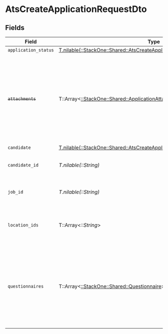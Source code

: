 # AtsCreateApplicationRequestDto


## Fields

| Field                                                                                                                                                    | Type                                                                                                                                                     | Required                                                                                                                                                 | Description                                                                                                                                              | Example                                                                                                                                                  |
| -------------------------------------------------------------------------------------------------------------------------------------------------------- | -------------------------------------------------------------------------------------------------------------------------------------------------------- | -------------------------------------------------------------------------------------------------------------------------------------------------------- | -------------------------------------------------------------------------------------------------------------------------------------------------------- | -------------------------------------------------------------------------------------------------------------------------------------------------------- |
| `application_status`                                                                                                                                     | [T.nilable(::StackOne::Shared::AtsCreateApplicationRequestDtoApplicationStatus)](../../models/shared/atscreateapplicationrequestdtoapplicationstatus.md) | :heavy_minus_sign:                                                                                                                                       | N/A                                                                                                                                                      |                                                                                                                                                          |
| ~~`attachments`~~                                                                                                                                        | T::Array<[::StackOne::Shared::ApplicationAttachment](../../models/shared/applicationattachment.md)>                                                      | :heavy_minus_sign:                                                                                                                                       | : warning: ** DEPRECATED **: This will be removed in a future release, please migrate away from it as soon as possible.<br/><br/>Use `documents` expand instead |                                                                                                                                                          |
| `candidate`                                                                                                                                              | [T.nilable(::StackOne::Shared::AtsCreateApplicationRequestDtoCandidate)](../../models/shared/atscreateapplicationrequestdtocandidate.md)                 | :heavy_minus_sign:                                                                                                                                       | N/A                                                                                                                                                      |                                                                                                                                                          |
| `candidate_id`                                                                                                                                           | *T.nilable(::String)*                                                                                                                                    | :heavy_minus_sign:                                                                                                                                       | Unique identifier of the candidate                                                                                                                       | e3cb75bf-aa84-466e-a6c1-b8322b257a48                                                                                                                     |
| `job_id`                                                                                                                                                 | *T.nilable(::String)*                                                                                                                                    | :heavy_minus_sign:                                                                                                                                       | Unique identifier of the job                                                                                                                             | 4071538b-3cac-4fbf-ac76-f78ed250ffdd                                                                                                                     |
| `location_ids`                                                                                                                                           | T::Array<*::String*>                                                                                                                                     | :heavy_minus_sign:                                                                                                                                       | Unique identifiers of the locations                                                                                                                      | [<br/>"dd8d41d1-5eb8-4408-9c87-9ba44604eae4"<br/>]                                                                                                       |
| `questionnaires`                                                                                                                                         | T::Array<[::StackOne::Shared::Questionnaire](../../models/shared/questionnaire.md)>                                                                      | :heavy_minus_sign:                                                                                                                                       | Questionnaires associated with the application                                                                                                           | {<br/>"id": "right_to_work",<br/>"answers": [<br/>{<br/>"id": "answer1",<br/>"type": "text",<br/>"values": [<br/>"Yes"<br/>]<br/>}<br/>]<br/>}           |